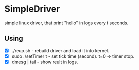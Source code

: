 SimpleDriver
============

simple linux driver, that print "hello" in logs every t seconds.

Using
------------

- [x] ./reup.sh - rebuild driver and load it into kernel.
- [x] sudo ./setTimer t - set tick time (second). t=0 => timer stop.
- [x] dmesg | tail - show reult in logs.
